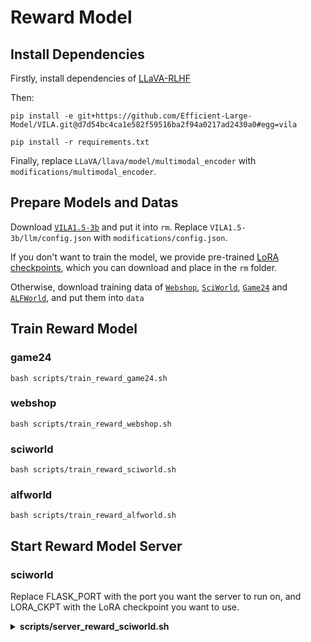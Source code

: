 # Reward Model
## Install Dependencies
Firstly, install dependencies of [LLaVA-RLHF](https://github.com/llava-rlhf/LLaVA-RLHF/tree/830a083fd83e607da3c35f2e6aef833523c1e722/RLHF)


Then:
```
pip install -e git+https://github.com/Efficient-Large-Model/VILA.git@d7d54bc4ca1e582f59516ba2f94a0217ad2430a0#egg=vila

pip install -r requirements.txt
```

Finally, replace `LLaVA/llava/model/multimodal_encoder` with `modifications/multimodal_encoder`.


## Prepare Models and Datas
Download [`VILA1.5-3b`](https://huggingface.co/Efficient-Large-Model/VILA1.5-3b/tree/main) and put it into `rm`. Replace `VILA1.5-3b/llm/config.json` with `modifications/config.json`.

If you don't want to train the model, we provide pre-trained [LoRA checkpoints](https://huggingface.co/Heaplax/ARMAP-RM-LoRA), which you can download and place in the `rm` folder.

Otherwise, download training data of [`Webshop`](https://huggingface.co/datasets/Heaplax/ARMAP-RM-WebShop), [`SciWorld`](https://huggingface.co/datasets/Heaplax/ARMAP-RM-SciWorld), [`Game24`](https://huggingface.co/datasets/Heaplax/ARMAP-RM-Game24) and [`ALFWorld`](https://huggingface.co/datasets/Heaplax/ARMAP-RM-ALFWorld), and put them into `data`

## Train Reward Model

### game24
```
bash scripts/train_reward_game24.sh
```
### webshop
```
bash scripts/train_reward_webshop.sh
```
### sciworld
```
bash scripts/train_reward_sciworld.sh
```
### alfworld
```
bash scripts/train_reward_alfworld.sh
```

## Start Reward Model Server

### sciworld
Replace FLASK_PORT with the port you want the server to run on, and LORA_CKPT with the LoRA checkpoint you want to use.
<details>
 <summary><b>scripts/server_reward_sciworld.sh</b></summary>

```
set -e
set -x

export FLASK_PORT=15678

export CUDA_VISIBLE_DEVICES=0
export MODEL_DIR="rm"
export PYTHONPATH="$PWD:$PYTHONPATH"
export GPUS_PER_NODE=1
export OMP_NUM_THREADS=1

# MODEL CONFIG
VISION_TOWER=VILA1.5-3b/vision_tower
LM_MODEL_NAME=VILA1.5-3b
MM_PROJECTOR=VILA1.5-3b/mm_projector

# SAVE CONFIG
MODEL_NAME=RM-sciworld
LORA_CKPT=checkpoint-120

# TRAINING CONFIG
NUM_EPOCHS=3
LEARNING_RATE=5e-4
BATCH_SIZE=1
GRAD_ACCUMULATION=1

python server_lora_rm.py \
    --do_eval \
    --seed 42 \
    --per_device_train_batch_size $BATCH_SIZE \
    --per_device_eval_batch_size $BATCH_SIZE \
    --gradient_accumulation_steps $GRAD_ACCUMULATION \
    --model_name_or_path $MODEL_DIR/$LM_MODEL_NAME/llm \
    --vision_tower $MODEL_DIR/$VISION_TOWER \
    --learning_rate $LEARNING_RATE \
    --mm_vision_select_layer -2 \
    --mm_use_im_start_end False \
    --mm_use_im_patch_token False \
    --freeze_mm_mlp_adapter True \
    --model_max_length 4096 \
    --query_len 4000 \
    --response_len 2000 \
    --dataset_name "none" \
    --eval_dataset_name "none" \
    --eval_size 1 \
    --bits 16 \
    --lora_r 64 \
    --lora_modules q_proj k_proj v_proj o_proj gate_proj up_proj down_proj \
    --output_dir "$MODEL_DIR/$MODEL_NAME" \
    --lora_dir "$MODEL_DIR/$MODEL_NAME/$LORA_CKPT" \
    --num_train_epochs $NUM_EPOCHS \
    --group_by_length False \
    --evaluation_strategy "steps" \
    --eval_steps 50 \
    --save_strategy "steps" \
    --save_steps 50 \
    --save_total_limit 10 \
    --weight_decay 0.0 \
    --warmup_ratio 0.03 \
    --lr_scheduler_type "constant_with_warmup" \
    --logging_steps 5 \
    --report_to "tensorboard" \
    --ddp_backend "nccl" \
    --bf16 True \
    --ddp_find_unused_parameters False \
    --resume_from_training True \
    --image_aspect_ratio 'resize'
```

</details>
